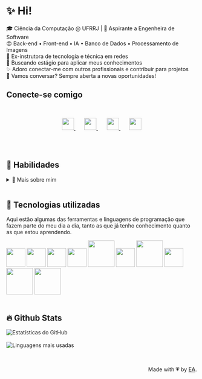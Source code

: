 <br>


# ✨ Hi!
<p>
🎓 Ciência da Computação @ UFRRJ | 🚀 Aspirante a Engenheira de Software   <br>
😍 Back-end • Front-end • IA • Banco de Dados • Processamento de Imagens   <br>
📌 Ex-instrutora de tecnologia e técnica em redes   <br>
🔎 Buscando estágio para aplicar meus conhecimentos   <br>
✨ Adoro conectar-me com outros profissionais e contribuir para projetos   <br>
📩 Vamos conversar? Sempre aberta a novas oportunidades!  <br>
</p>


## Conecte-se comigo
<br>
<p align="center">
    <a href="https://github.com/MayaraSSO" target="_blank">
    <img loading="lazy" src="https://img.icons8.com/ios-filled/50/C90076/github.png" width="32px" />
    </a>&#8287;&#8287;&#8287;&#8287;&#8287;
    <a href="https://www.linkedin.com/in/mayara-s-5151b6141/">
    <img loading="lazy" src="https://img.icons8.com/ios-filled/50/C90076/linkedin.png" width="32px" />
    </a>&#8287;&#8287;&#8287;&#8287;&#8287;
    <a href="mailto:mayarasn20@gmail.com">
    <img loading="lazy" src="https://img.icons8.com/ios-filled/50/C90076/gmail.png" width="32px" />
    </a>&#8287;&#8287;&#8287;&#8287;&#8287;
    <a href="https://www.instagram.com/mayara_s__silva/" target="_blank">
    <img loading="lazy" src="https://img.icons8.com/ios-filled/50/C90076/instagram-new.png" width="32px" />
    </a>
</p>

<br>
<br>

## 🔧 Habilidades

<details>
    <summary> 🌟 Mais sobre mim</summary> 
  
  - 🔭 Atualmente, estou focada em aplicar meu conhecimento para **construir soluções** significativas e impactantes.
  
  - 🌱 Estou **aprofundando meus estudos** nas áreas que me apaixonam, como desenvolvimento de software e inteligência artificial.
  
  - 🤝 Busco **colaborar em projetos inovadores** onde eu possa contribuir e aprender.
  
  - 💪 Sou determinada e resiliente – encaro desafios como oportunidades para **crescer**.
  </details>

<br>


## 🤖 Tecnologias utilizadas
Aqui estão algumas das ferramentas e linguagens de programação que fazem parte do meu dia a dia, tanto as que já tenho conhecimento quanto as que estou aprendendo.
<br>
<div>
<img loading="lazy" src="https://cdn.jsdelivr.net/gh/devicons/devicon@latest/icons/c/c-original.svg" width="50px" />
<img loading="lazy" src="https://cdn.jsdelivr.net/gh/devicons/devicon@latest/icons/python/python-original.svg" width="50px" />
<img loading="lazy" src="https://cdn.jsdelivr.net/gh/devicons/devicon@latest/icons/java/java-original.svg" width="50px"/>
<img loading="lazy" src="https://cdn.jsdelivr.net/gh/devicons/devicon@latest/icons/css3/css3-original.svg" width="50px"/> 
<img loading="lazy" src="https://cdn.jsdelivr.net/gh/devicons/devicon@latest/icons/html5/html5-original.svg" width="70px"/>
<img loading="lazy" src="https://cdn.jsdelivr.net/gh/devicons/devicon@latest/icons/javascript/javascript-original.svg" width="50px"/>
<img loading="lazy" src="https://cdn.jsdelivr.net/gh/devicons/devicon@latest/icons/mysql/mysql-original-wordmark.svg" width="70px"/>
<img loading="lazy" src="https://cdn.jsdelivr.net/gh/devicons/devicon@latest/icons/git/git-original.svg" width="50px"/>
<img loading="lazy" src="https://cdn.jsdelivr.net/gh/devicons/devicon@latest/icons/github/github-original.svg" width="70px"/>
<img loading="lazy" src="https://cdn.jsdelivr.net/gh/devicons/devicon@latest/icons/latex/latex-original.svg" width="70px"/>


</div>
<!-- <img loading="lazy" src="https://cdn.jsdelivr.net/gh/devicons/devicon@latest/icons/react/react-original.svg" width="70px"/> -->
<!-- <img loading="lazy" src="https://cdn.jsdelivr.net/gh/devicons/devicon@latest/icons/neo4j/neo4j-original-wordmark.svg" width="70px"/> -->

<br>

## 🔥 Github Stats

<div align="left"> 
  <img src="https://github-readme-stats-git-masterrstaa-rickstaa.vercel.app/api?username=MayaraSSO&show_icons=true&title_color=C90076&icon_color=C90076&text_color=FFF&bg_color=000&border_color=C90076&border_radius=3&line_height=20&hide_title=false" alt="Estatísticas do GitHub" style="display: block;"/>
  <br>
  <img src="https://github-readme-stats-git-masterrstaa-rickstaa.vercel.app/api/top-langs/?username=MayaraSSO&line_height=10&card_width=290&layout=compact&hide_title=false&count_private=true&langs_count=5&show_icons=true&title_color=C90076&hide=html,css,scss&bg_color=000&text_color=FFF&border_radius=3&border_color=C90076&count_private=true" alt="Linguagens mais usadas" style="display: block; margin-bottom:30"/>
</div>
  
<br> 
<div align="right">Made with 💗 by <a href="https://github.com/MayaraSSO">EA</a>.</div>
